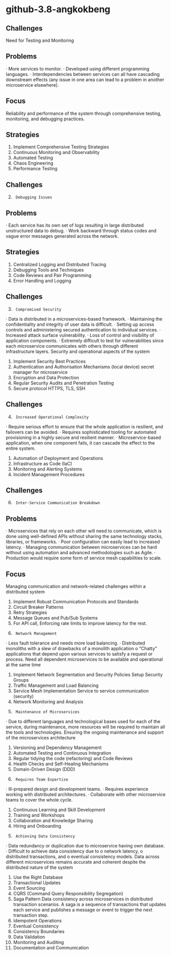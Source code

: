 # github-3.8-angkokbeng

## Challenges

Need for Testing and Monitoring

## Problems

·         More services to monitor.
·         Developed using different programming languages.
·         Interdependencies between services can all have cascading downstream effects (any issue in one area can lead to a problem in another microservice elsewhere).

## Focus

Reliability and performance of the system through
comprehensive testing,
monitoring, and
debugging practices.

## Strategies

1. Implement Comprehensive Testing Strategies
2. Continuous Monitoring and Observability
3. Automated Testing
4. Chaos Engineering
5. Performance Testing
## Challenges

2.   	Debugging Issues

## Problems
·         Each service has its own set of logs resulting in large distributed unstructured data to debug.
·         Work backward through status codes and vague error messages generated across the network.

## Strategies
1. Centralized Logging and Distributed Tracing
2. Debugging Tools and Techniques
3. Code Reviews and Pair Programming
4. Error Handling and Logging
   
## Challenges   
3.   	Compromised Security
·         Data is distributed in a microservices-based framework.
·         Maintaining the confidentiality and integrity of user data is difficult.
·         Setting up access controls and administering secured authentication to individual services.
·         Increased attack surface vulnerability.
·         Loss of control and visibility of application components.
·         Extremely difficult to test for vulnerabilities since each microservice communicates with others through different infrastructure layers.
Security and operational aspects of the system
1. Implement Security Best Practices
2. Authentication and Authorisation Mechanisms
(local device) secret manager for microservice
3. Encryption and Data Protection
4. Regular Security Audits and Penetration Testing
5. Secure protocol 
HTTPS, TLS, SSH

## Challenges
4.   	Increased Operational Complexity
·         Require serious effort to ensure that the whole application is resilient, and failovers can be avoided.
·         Requires sophisticated tooling for automated provisioning in a highly secure and resilient manner.
·         Microservice-based application, when one component fails, it can cascade the effect to the entire system.
1. Automation of Deployment and Operations
2. Infrastructure as Code (IaC)
3. Monitoring and Alerting Systems
4. Incident Management Procedures

## Challenges
6.   	Inter-Service Communication Breakdown

## Problems
·         Microservices that rely on each other will need to communicate, which is done using well-defined APIs without sharing the same technology stacks, libraries, or frameworks.
·         Poor configuration can easily lead to increased latency.
·         Managing communication between microservices can be hard without using automation and advanced methodologies such as Agile.
·         Production would require some form of service mesh capabilities to scale.

## Focus
Managing communication and network-related challenges within a distributed system
1. Implement Robust Communication Protocols and Standards
2. Circuit Breaker Patterns
3. Retry Strategies
4. Message Queues and Pub/Sub Systems
5. For API call, Enforcing rate limits to improve latency for the rest.
6.   	Network Management
·         Less fault tolerance and needs more load balancing.
·         Distributed monoliths with a slew of drawbacks of a monolith application
o    “Chatty” applications that depend upon various services to satisfy a request or process. Need all dependent microservices to be available and operational at the same time
1. Implement Network Segmentation and Security Policies
Setup Security Groups 
2. Traffic Management and Load Balancing
3. Service Mesh Implementation
Service to service communication (security)
4. Network Monitoring and Analysis
7.   	Maintenance of Microservices
·         Due to different languages and technological bases used for each of the service, during maintenance, more resources will be required to maintain all the tools and technologies.
Ensuring the ongoing maintenance and support of the microservices architecture
1. Versioning and Dependency Management
2. Automated Testing and Continuous Integration
3. Regular tidying the code (refactoring) and Code Reviews
4. Health Checks and Self-Healing Mechanisms
5. Domain-Driven Design (DDD)
8.   	Requires Team Expertise
·         Ill-prepared design and development teams.
·         Requires experience working with distributed architectures.
·         Collaborate with other microservice teams to cover the whole cycle.
1. Continuous Learning and Skill Development
2. Training and Workshops
3. Collaboration and Knowledge Sharing
4. Hiring and Onboarding
9.   	Achieving Data Consistency
·         Data redundancy or duplication due to microservice having own database.
·         Difficult to achieve data consistency due to
o    network latency,
o    distributed transactions, and
o    eventual consistency models.
Data across different microservices remains accurate and coherent despite the distributed nature of the system
1. Use the Right Database
2. Transactional Updates
3. Event Sourcing
4. CQRS (Command Query Responsibility Segregation)
5. Saga Pattern
Data consistency across microservices in distributed transaction scenarios. A saga is a sequence of transactions that updates each service and publishes a message or event to trigger the next transaction step.
6. Idempotent Operations
7. Eventual Consistency
8. Consistency Boundaries
9. Data Validation
10. Monitoring and Auditing
11. Documentation and Communication

